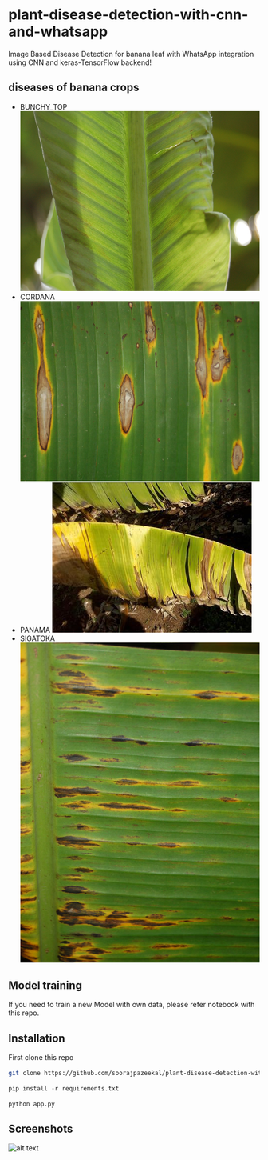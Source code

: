 # plant-disease-detection-with-cnn-and-whatsapp
Image Based Disease Detection for banana leaf with WhatsApp integration using CNN and keras-TensorFlow backend! 


## diseases of banana crops
- BUNCHY_TOP
  ![BUNCHY_TOP](https://raw.githubusercontent.com/soorajpazeekal/plant-disease-detection-with-cnn-and-whatsapp/main/valid/BUNCHY_TOP/001.jpg)
- CORDANA
  ![CORDANA](https://raw.githubusercontent.com/soorajpazeekal/plant-disease-detection-with-cnn-and-whatsapp/main/valid/CORDANA/001.jpg)
- PANAMA
  ![PANAMA](https://raw.githubusercontent.com/soorajpazeekal/plant-disease-detection-with-cnn-and-whatsapp/main/valid/PANAMA/001.jpg)
- SIGATOKA
  ![SIGATOKA](https://raw.githubusercontent.com/soorajpazeekal/plant-disease-detection-with-cnn-and-whatsapp/main/valid/SIGATOKA/001.jpg)

## Model training
If you need to train a new Model with own data, please refer notebook with this repo.

## Installation

First clone this repo

```bash
git clone https://github.com/soorajpazeekal/plant-disease-detection-with-cnn-and-whatsapp.git
```
```python
pip install -r requirements.txt
```
```python
python app.py
```

## Screenshots
![alt text](https://github.com/soorajpazeekal/plant-disease-detection-with-cnn-and-whatsapp/blob/main/screenshot-poc.gif)
